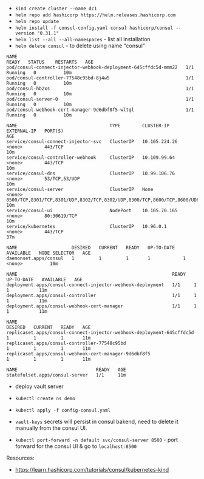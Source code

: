 - `kind create cluster --name dc1`
- `helm repo add hashicorp https://helm.releases.hashicorp.com`
- `helm repo update`
- `helm install -f consul-config.yaml consul hashicorp/consul --version "0.31.1"`
- `helm list --all --all-namespaces` - list all installation
- `helm delete consul` - to delete using name "consul"

```
NAME                                                              READY   STATUS    RESTARTS   AGE
pod/consul-connect-injector-webhook-deployment-645cffdc5d-mmm22   1/1     Running   0          10m
pod/consul-controller-77548c95bd-8j4w5                            1/1     Running   0          10m
pod/consul-hb2xs                                                  1/1     Running   0          10m
pod/consul-server-0                                               1/1     Running   0          10m
pod/consul-webhook-cert-manager-9d6dbf8f5-wltql                   1/1     Running   0          10m

NAME                                  TYPE        CLUSTER-IP      EXTERNAL-IP   PORT(S)                                                                   AGE
service/consul-connect-injector-svc   ClusterIP   10.105.224.26   <none>        443/TCP                                                                   10m
service/consul-controller-webhook     ClusterIP   10.109.99.64    <none>        443/TCP                                                                   10m
service/consul-dns                    ClusterIP   10.99.106.76    <none>        53/TCP,53/UDP                                                             10m
service/consul-server                 ClusterIP   None            <none>        8500/TCP,8301/TCP,8301/UDP,8302/TCP,8302/UDP,8300/TCP,8600/TCP,8600/UDP   10m
service/consul-ui                     NodePort    10.105.70.165   <none>        80:30619/TCP                                                              10m
service/kubernetes                    ClusterIP   10.96.0.1       <none>        443/TCP                                                                   37m

NAME                    DESIRED   CURRENT   READY   UP-TO-DATE   AVAILABLE   NODE SELECTOR   AGE
daemonset.apps/consul   1         1         1       1            1           <none>          10m

NAME                                                         READY   UP-TO-DATE   AVAILABLE   AGE
deployment.apps/consul-connect-injector-webhook-deployment   1/1     1            1           11m
deployment.apps/consul-controller                            1/1     1            1           11m
deployment.apps/consul-webhook-cert-manager                  1/1     1            1           11m

NAME                                                                    DESIRED   CURRENT   READY   AGE
replicaset.apps/consul-connect-injector-webhook-deployment-645cffdc5d   1         1         1       11m
replicaset.apps/consul-controller-77548c95bd                            1         1         1       11m
replicaset.apps/consul-webhook-cert-manager-9d6dbf8f5                   1         1         1       11m

NAME                             READY   AGE
statefulset.apps/consul-server   1/1     11m
```

- deploy vault server
- `kubectl create ns demo`
- `kubectl apply -f config-consul.yaml`


- `vault-keys` secrets will persist in consul bakend, need to delete it manually from the consul UI.
- `kubectl port-forward -n default svc/consul-server 8500` - port forward for the consul UI & go to `localhost:8500`


Resources: 
- https://learn.hashicorp.com/tutorials/consul/kubernetes-kind